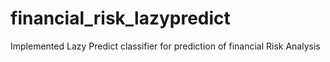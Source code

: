 # financial_risk_lazypredict
Implemented Lazy Predict classifier for prediction of financial Risk Analysis
